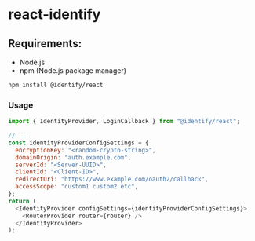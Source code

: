 # react-identify

## Requirements:

- Node.js
- npm (Node.js package manager)

```bash
npm install @identify/react
```

### Usage

```javascript
import { IdentityProvider, LoginCallback } from "@identify/react";

// ...
const identityProviderConfigSettings = {
  encryptionKey: "<random-crypto-string>",
  domainOrigin: "auth.example.com",
  serverId: "<Server-UUID>",
  clientId: "<Client-ID>",
  redirectUri: "https://www.example.com/oauth2/callback",
  accessScope: "custom1 custom2 etc",
};
return (
  <IdentityProvider configSettings={identityProviderConfigSettings}>
    <RouterProvider router={router} />
  </IdentityProvider>
);
```
